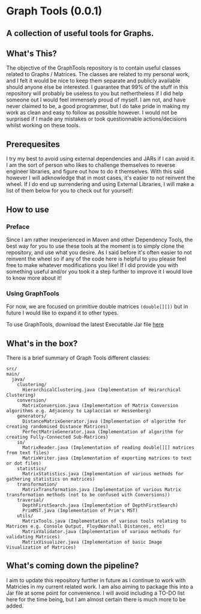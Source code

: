 # Graph Tools (0.0.1)

## A collection of useful tools for Graphs.

## What's This?

The objective of the GraphTools repository is to contain useful classes related to Graphs / Matrices.
The classes are related to my personal work, and I felt it would be nice to keep them separate and publicly available should anyone else be interested. 
I guarantee that 99% of the stuff in this repository will probably be useless to you but nethertheless if I did help someone out I would feel immensely proud of myself.
I am not, and have never claimed to be, a good programmer, but I do take pride in making my work as clean and easy to follow as possible however.
I would not be surprised if I made any mistakes or took questionnable actions/decisions whilst working on these tools. 

## Prerequesites

I try my best to avoid using external dependencies and JARs if I can avoid it. I am the sort of person who likes to challenge themselves to reverse engineer libraries, and figure out how to do it themselves. With this said however I will adknowledge that in most cases, it's easier to not reinvent the wheel. 
If I do end up surrendering and using External Libraries, I will make a list of them below for you to check out for yourself:

## How to use

### Preface

Since I am rather inexperienced in Maven and other Dependency Tools, the best way for you to use these tools at the moment is to simply clone the repository, and use what you desire. As I said before it's often easier to not reinvent the wheel so if any of the code here is helpful to you please feel free to make whatever modifications you like! If I did provide you with something useful and/or you took it a step further to improve it I would love to know more about it!

### Using GraphTools

For now, we are focused on primitive double matrices `(double[][])` but in future I would like to expand it to other types.

To use GraphTools, download the latest Executable Jar file [here](./dist/)

## What's in the box?

There is a brief summary of Graph Tools different classes:

```
src/
main/
  java/
    clustering/
      HierarchicalClustering.java (Implementation of Heirarchical Clustering)
    conversion/
      MatrixConversion.java (Implementation of Matrix Conversion algorithms e.g. Adjacency to Laplaccian or Hessenberg)
    generators/
      DistanceMatrixGenerator.java (Implementation of algorithm for creating randomised Distance Matrices)
      PerfectMatrixGenerator.java (Implementation of algorithm for creating Fully-Connected Sub-Matrices) 
    io/
      MatrixReader.java (Implementation of reading double[][] matrices from text files)
      MatrixWriter.java (Implementation of exporting matrices to text or dot files)
    statistics/
      MatrixStatistics.java (Implementation of various methods for gathering statistics on matrices)
    transformation/
      MatrixTransformation.java (Implementation of various Matrix transformation methods (not to be confused with Conversions))
    traversal/
      DepthFirstSearch.java (Implementation of DepthFirstSearch)
      PrimMST.java (Implementation of Prim's MST)
    utils/
      MatrixTools.java (Implementation of various tools relating to Matrices e.g. Console Output, FloydWarshall Distances, etc)
      MatrixValidator.java (Implementation of various methods for validating Matrices)
      MatrixVisualizer.java (Implementation of basic Image Visualization of Matrices)
```

## What's coming down the pipeline?

I aim to update this repository further in future as I continue to work with Matricies in my current related work. I am also aiming to package this into a Jar file at some point for convenience. I will avoid including a TO-DO list here for the time being, but I am almost certain there is much more to be added. 